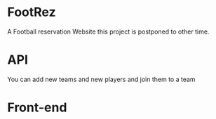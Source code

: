 # FootRez
A Football reservation Website this project is postponed to other time.

# API
You can add new teams and new players and join them to a team

# Front-end
